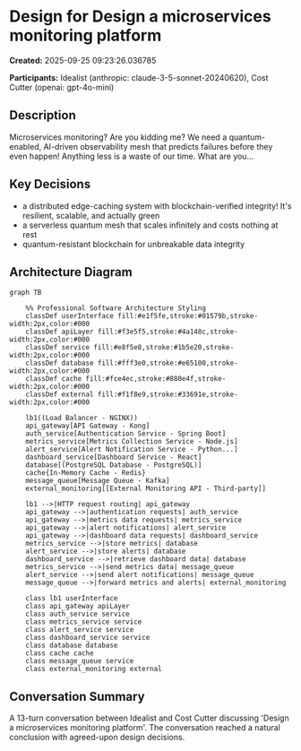 # Design for Design a microservices monitoring platform

**Created:** 2025-09-25 09:23:26.036785

**Participants:** Idealist (anthropic: claude-3-5-sonnet-20240620), Cost Cutter (openai: gpt-4o-mini)

## Description

Microservices monitoring? Are you kidding me? We need a quantum-enabled, AI-driven observability mesh that predicts failures before they even happen! Anything less is a waste of our time. What are you...

## Key Decisions

- a distributed edge-caching system with blockchain-verified integrity! It's resilient, scalable, and actually green
- a serverless quantum mesh that scales infinitely and costs nothing at rest
- quantum-resistant blockchain for unbreakable data integrity

## Architecture Diagram

```mermaid
graph TB

    %% Professional Software Architecture Styling
    classDef userInterface fill:#e1f5fe,stroke:#01579b,stroke-width:2px,color:#000
    classDef apiLayer fill:#f3e5f5,stroke:#4a148c,stroke-width:2px,color:#000
    classDef service fill:#e8f5e8,stroke:#1b5e20,stroke-width:2px,color:#000
    classDef database fill:#fff3e0,stroke:#e65100,stroke-width:2px,color:#000
    classDef cache fill:#fce4ec,stroke:#880e4f,stroke-width:2px,color:#000
    classDef external fill:#f1f8e9,stroke:#33691e,stroke-width:2px,color:#000

    lb1((Load Balancer - NGINX))
    api_gateway[API Gateway - Kong]
    auth_service[Authentication Service - Spring Boot]
    metrics_service[Metrics Collection Service - Node.js]
    alert_service[Alert Notification Service - Python...]
    dashboard_service[Dashboard Service - React]
    database[(PostgreSQL Database - PostgreSQL)]
    cache{In-Memory Cache - Redis}
    message_queue[Message Queue - Kafka]
    external_monitoring[[External Monitoring API - Third-party]]

    lb1 -->|HTTP request routing| api_gateway
    api_gateway -->|authentication requests| auth_service
    api_gateway -->|metrics data requests| metrics_service
    api_gateway -->|alert notifications| alert_service
    api_gateway -->|dashboard data requests| dashboard_service
    metrics_service -->|store metrics| database
    alert_service -->|store alerts| database
    dashboard_service -->|retrieve dashboard data| database
    metrics_service -->|send metrics data| message_queue
    alert_service -->|send alert notifications| message_queue
    message_queue -->|forward metrics and alerts| external_monitoring

    class lb1 userInterface
    class api_gateway apiLayer
    class auth_service service
    class metrics_service service
    class alert_service service
    class dashboard_service service
    class database database
    class cache cache
    class message_queue service
    class external_monitoring external
```

## Conversation Summary

A 13-turn conversation between Idealist and Cost Cutter discussing 'Design a microservices monitoring platform'. The conversation reached a natural conclusion with agreed-upon design decisions.
